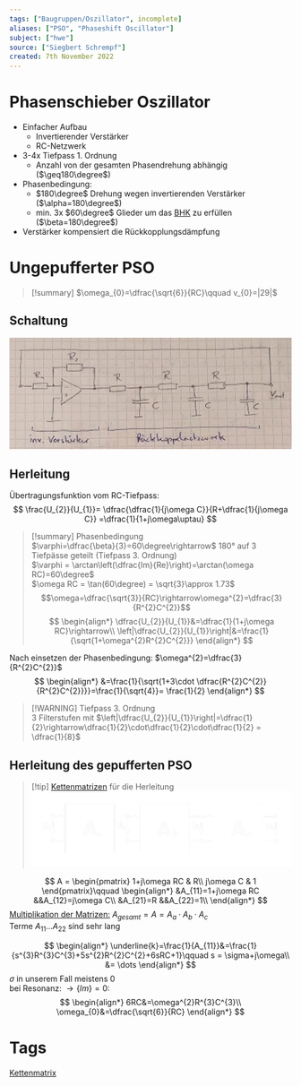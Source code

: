 ```yaml
---
tags: ["Baugruppen/Oszillator", incomplete]
aliases: ["PSO", "Phaseshift Oscillator"]
subject: ["hwe"]
source: ["Siegbert Schrempf"]
created: 7th November 2022
---
```


# Phasenschieber Oszillator

- Einfacher Aufbau
	- Invertierender Verstärker
	- RC-Netzwerk
- 3-4x Tiefpass 1. Ordnung
	- Anzahl von der gesamten Phasendrehung abhängig ($\geq180\degree$)
- Phasenbedingung:
	- $180\degree$ Drehung wegen invertierenden Verstärker ($\alpha=180\degree$)
	- min. 3x $60\degree$ Glieder um das [BHK](Barkhausen%20Kriterium.md) zu erfüllen ($\beta=180\degree$)
- Verstärker kompensiert die Rückkopplungsdämpfung

# Ungepufferter PSO

> [!summary] $\omega_{0}=\dfrac{\sqrt{6}}{RC}\qquad v_{0}=|29|$

## Schaltung

![925](assets/Pasted%20image%2020230124215050.png)

## Herleitung

Übertragungsfunktion vom RC-Tiefpass:
$$
\frac{U_{2}}{U_{1}}= \dfrac{\dfrac{1}{j\omega C}}{R+\dfrac{1}{j\omega C}} =\dfrac{1}{1+j\omega\uptau}
$$

> [!summary] Phasenbedingung  
$\varphi=\dfrac{\beta}{3}=60\degree\rightarrow$ 180° auf 3 Tiefpässe geteilt (Tiefpass 3. Ordnung)  
$\varphi = \arctan\left(\dfrac{Im}{Re}\right)=\arctan(\omega RC)=60\degree$  
$\omega RC = \tan(60\degree) = \sqrt{3}\approx 1.73$  
$$\omega=\dfrac{\sqrt{3}}{RC}\rightarrow\omega^{2}=\dfrac{3}{R^{2}C^{2}}$$
$$
\begin{align*}
\dfrac{U_{2}}{U_{1}}&=\dfrac{1}{1+j\omega RC}\rightarrow\\
\left|\dfrac{U_{2}}{U_{1}}\right|&=\frac{1}{\sqrt{1+\omega^{2}R^{2}C^{2}}}	\end{align*}
$$

Nach einsetzen der Phasenbedingung: $\omega^{2}=\dfrac{3}{R^{2}C^{2}}$	
$$
\begin{align*}
&=\frac{1}{\sqrt{1+3\cdot \dfrac{R^{2}C^{2}}{R^{2}C^{2}}}}=\frac{1}{\sqrt{4}}= \frac{1}{2}
\end{align*}
$$

> [!WARNING] Tiefpass 3. Ordnung  
>3 Filterstufen mit $\left|\dfrac{U_{2}}{U_{1}}\right|=\dfrac{1}{2}\rightarrow\dfrac{1}{2}\cdot\dfrac{1}{2}\cdot\dfrac{1}{2} = \dfrac{1}{8}$ 

## Herleitung des gepufferten PSO

> [!tip] [Kettenmatrizen](../Kettenmatrix.md) für die Herleitung  
> ![975](../assets/PSO-kette.png)

$$
A = \begin{pmatrix}
1+j\omega RC & R\\
j\omega C & 1
\end{pmatrix}\qquad
\begin{align*}
&A_{11}=1+j\omega RC
&&A_{12}=j\omega C\\
&A_{21}=R
&&A_{22}=1\\
\end{align*}
$$
[Multiplikation der Matrizen:](../../mathe/mathe%20(4)/Matrixrechnung.md) $A_{gesamt}=A=A_{a}\cdot A_{b}\cdot A_{c}$  
Terme $A_{11}\dots A_{22}$ sind sehr lang

$$
\begin{align*}
\underline{k}=\frac{1}{A_{11}}&=\frac{1}{s^{3}R^{3}C^{3}+5s^{2}R^{2}C^{2}+6sRC+1}\qquad s = \sigma+j\omega\\
&= \dots
\end{align*}
$$
$\sigma$ in unserem Fall meistens 0  
bei Resonanz: $\rightarrow \{Im\}=0:$
$$
\begin{align*}
6RC&=\omega^{2}R^{3}C^{3}\\
\omega_{0}&=\dfrac{\sqrt{6}}{RC}
\end{align*}
$$

# Tags

[Kettenmatrix](../Kettenmatrix.md)
